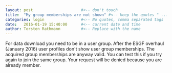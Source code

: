 ```yaml
---
layout: post                     #<-- don't touch
title:  "My group memberships are not shown" #<-- keep the quotes " ... "
categories: login                #<-- No quotes, comma separated tags
date:   2016-01-19 15:40:00      #<-- current date and time
author: Torsten Rathmann         #<-- Replace with the name
---
```


For data download you need to be in a user group. After the ESGF overhaul (January 2016) user profiles don't show user group memberships. The acquired group memberships are anyway valid. You can test this if you try again to join the same group. Your request will be denied because you are already member.

